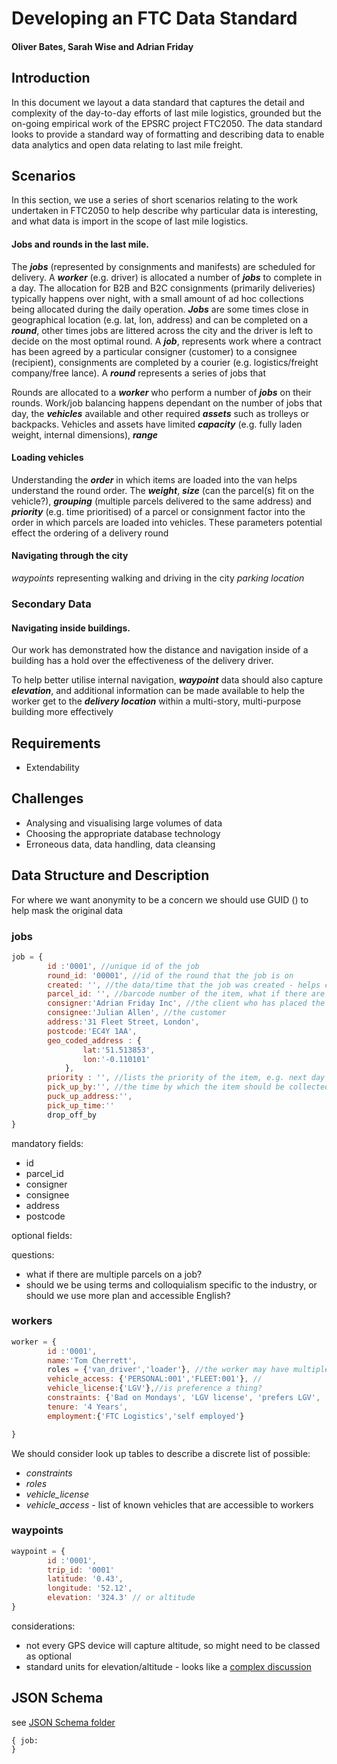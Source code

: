 # Developing an FTC Data Standard
#### Oliver Bates, Sarah Wise and Adrian Friday

## Introduction
In this document we layout a data standard that captures the detail and complexity of the day-to-day efforts of last mile logistics, grounded but the on-going empirical work of the EPSRC project FTC2050. The data standard looks to provide a standard way of formatting and describing data to enable data analytics and open data relating to last mile freight.

## Scenarios

In this section, we use a series of short scenarios relating to the work undertaken in FTC2050 to help describe why particular data is interesting, and what data is import in the scope of last mile logistics.

#### Jobs and rounds in the last mile.
The ***jobs*** (represented by consignments and manifests) are scheduled for delivery. A ***worker*** (e.g. driver) is allocated a number of ***jobs*** to complete in a day. The allocation for B2B and B2C consignments (primarily deliveries) typically happens over night, with a small amount of ad hoc collections being allocated during the daily operation. ***Jobs*** are some times close in geographical location (e.g. lat, lon, address) and can be completed on a ***round***, other times jobs are littered across the city and the driver is left to decide on the most optimal round.
A ***job***, represents work where a contract has been agreed by a particular consigner (customer) to a consignee (recipient), consignments are completed by a courier (e.g. logistics/freight company/free lance). A ***round*** represents a series of jobs that

Rounds are allocated to a ***worker*** who perform a number of ***jobs*** on their rounds.
Work/job balancing happens dependant on the number of jobs that day, the ***vehicles*** available and other required ***assets*** such as trolleys or backpacks. Vehicles and assets have limited ***capacity*** (e.g. fully laden weight, internal dimensions), ***range***

#### Loading vehicles
Understanding the ***order*** in which items are loaded into the van helps understand the round order. The ***weight***, ***size*** (can the parcel(s) fit on the vehicle?), ***grouping*** (multiple parcels delivered to the same address) and ***priority*** (e.g. time prioritised) of a parcel or consignment factor into the order in which parcels are loaded into vehicles.  These parameters potential effect the ordering of a delivery round

#### Navigating through the city

*waypoints* representing walking and driving in the city
*parking location*


### Secondary Data

#### Navigating inside buildings.
Our work has demonstrated how the distance and navigation inside of a building has a hold over the effectiveness of the delivery driver.

To help better utilise internal navigation, ***waypoint*** data should also capture ***elevation***, and additional information can be made available to help the worker get to the ***delivery location*** within a multi-story, multi-purpose building more effectively


## Requirements

- Extendability

## Challenges

- Analysing and visualising large volumes of data
- Choosing the appropriate database technology
- Erroneous data, data handling, data cleansing


## Data Structure and Description

For where we want anonymity to be a concern we should use GUID () to help mask the original data
### jobs

```javascript
job = {
        id :'0001', //unique id of the job
        round_id: '00001', //id of the round that the job is on
        created: '', //the data/time that the job was created - helps contextualise priority, pick up, etc
        parcel_id: '', //barcode number of the item, what if there are multiple parcels?
        consigner:'Adrian Friday Inc', //the client who has placed the order
        consignee:'Julian Allen', //the customer
        address:'31 Fleet Street, London',
        postcode:'EC4Y 1AA',
        geo_coded_address : {
                lat:'51.513853',
                lon:'-0.110101'
            },
        priority : '', //lists the priority of the item, e.g. next day
        pick_up_by:'', //the time by which the item should be collected for delivery
        puck_up_address:'',
        pick_up_time:''
        drop_off_by
}

```
mandatory fields:
- id
- parcel_id
- consigner
- consignee
- address
- postcode

optional fields:

questions:
- what if there are multiple parcels on a job?
- should we be using terms and colloquialism specific to the industry, or should we use more plan and accessible English?

### workers

```javascript
worker = {
        id :'0001',
        name:'Tom Cherrett',
        roles = {'van_driver','loader'}, //the worker may have multiple potential roles that they can work in within last mile logistics
        vehicle_access: {'PERSONAL:001','FLEET:001'}, //
        vehicle_license:{'LGV'},//is preference a thing?
        constraints: {'Bad on Mondays', 'LGV license', 'prefers LGV', 'hates bicycles'},
        tenure: '4 Years',
        employment:{'FTC Logistics','self employed'}

}

```

We should consider look up tables to describe a discrete list of possible:
- *constraints*
- *roles*
- *vehicle_license*
- *vehicle_access* - list of known vehicles that are accessible to workers

### waypoints

```javascript
waypoint = {
        id :'0001',
        trip_id: '0001'
        latitude: '0.43',
        longitude: '52.12',
        elevation: '324.3' // or altitude
}

```
considerations:
- not every GPS device will capture altitude, so might need to be classed as optional
- standard units for elevation/altitude - looks like a [complex discussion](https://gis.stackexchange.com/questions/75572/how-is-elevation-and-altitude-measured)

## JSON Schema

see [JSON Schema folder](/schema)

```
{ job:
}

```
